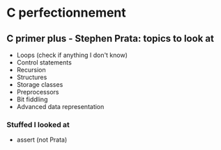 # C perfectionnement

## C primer plus - Stephen Prata: topics to look at
- Loops (check if anything I don't know)
- Control statements
- Recursion
- Structures
- Storage classes
- Preprocessors
- Bit fiddling
- Advanced data representation


### Stuffed I looked at
- assert (not Prata)